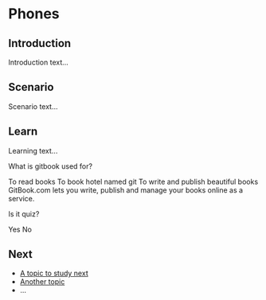 # Phones
## Introduction

Introduction text...


## Scenario

Scenario text...


## Learn

Learning text...


<quiz name="Gitbook Quiz">
    <question multiple>
        <p>What is gitbook used for?</p>
        <answer correct>To read books</answer>
        <answer>To book hotel named git</answer>
        <answer correct>To write and publish beautiful books</answer>
        <explanation>GitBook.com lets you write, publish and manage your books online as a service.</explanation>
    </question>
    <question>
        <p>Is it quiz?</p>
        <answer correct>Yes</answer>
        <answer>No</answer>
    </question>
</quiz>

## Next

 * [A topic to study next](topics/_topic/_unit/index.md)
 * [Another topic](topics/_topic/_unit/index.md)
 * ...


